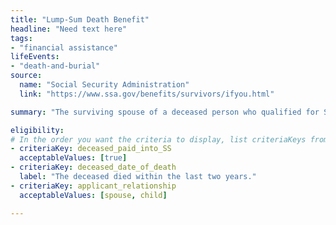 ```yaml
---
title: "Lump-Sum Death Benefit"
headline: "Need text here"
tags: 
- "financial assistance"
lifeEvents: 
- "death-and-burial"
source:
  name: "Social Security Administration"
  link: "https://www.ssa.gov/benefits/survivors/ifyou.html"

summary: "The surviving spouse of a deceased person who qualified for Social Security benefits may be eligible for a $255 financial assistance."

eligibility:
# In the order you want the criteria to display, list criteriaKeys from the csv here, each followed by a comma-separated list of which values indicate eligibility for that criteria. Wrap individual values in quotes if they have inner commas.
- criteriaKey: deceased_paid_into_SS
  acceptableValues: [true]
- criteriaKey: deceased_date_of_death
  label: "The deceased died within the last two years."
- criteriaKey: applicant_relationship
  acceptableValues: [spouse, child]

---
```


